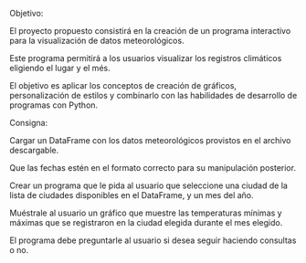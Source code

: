 Objetivo:

  El proyecto propuesto consistirá en la creación de un programa interactivo para la visualización de datos meteorológicos. 
  
  Este programa permitirá a los usuarios visualizar los registros climáticos eligiendo el lugar y el més. 
  
  El objetivo es aplicar los conceptos de creación de gráficos, personalización de estilos y combinarlo con las habilidades de desarrollo de programas con Python.
  

Consigna:

  Cargar un DataFrame con los datos meteorológicos provistos en el archivo descargable.
  
  Que las fechas estén en el formato correcto para su manipulación posterior.
  
  Crear un programa que le pida al usuario que seleccione una ciudad de la lista de ciudades disponibles en el DataFrame, y un mes del año.
  
  Muéstrale al usuario un gráfico que muestre las temperaturas mínimas y máximas que se registraron en la ciudad elegida durante el mes elegido.
  
  El programa debe preguntarle al usuario si desea seguir haciendo consultas o no.
  

